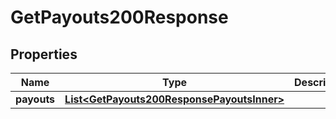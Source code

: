 

# GetPayouts200Response


## Properties

| Name | Type | Description | Notes |
|------------ | ------------- | ------------- | -------------|
|**payouts** | [**List&lt;GetPayouts200ResponsePayoutsInner&gt;**](GetPayouts200ResponsePayoutsInner.md) |  |  [optional] |



